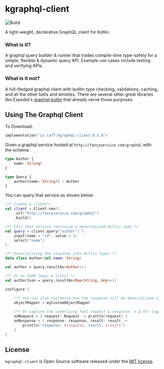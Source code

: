 # kgraphql-client
![Build](https://github.com/tpasipanodya/kgraphql-client/actions/workflows/.github/workflows/release.yml/badge.svg)

A light-weight, declarative GraphQL client for Kotlin.

### What is it?

A graphql query builder & runner that trades compile-time type-safety for a simple, flexible & dynamic
query API. Example use cases include testing and verifying APIs. 

### What is it not? 

A full-fledged graphql client with builtin type checking, validations, caching, and all the other bells
and whistles. There are several other great libraries like Expedia's
[graphql-kotlin](https://github.com/ExpediaGroup/graphql-kotlin) that already serve those purposes.

## Using The Graphql Client
To Download:

```kotlin
implementation("io.taff:kgraphql-client:0.5.0")
```

Given a graphql service hosted at `http://fancyservice.com/graphql` with the schema:

```graphql
type Author {
    name: String!
}

type Query {
    author(name: String!) : Author
}
```

You can query that service as shown below:
```kotlin
/** Create a client*/
val client = Client.new()
    .url("http://fancyservice.com/graphql")
    .build()

/** Call that service returning a deserialized Kotlin type */
val query = client.query("author") {
    input(name = "id", value = 1)
    select("name")
}

/** Deserializing the response into Kotlin types */
data class Author(val name: String)

val author = query.resultAs<Author>()

/** Or as JSON (maps & lists) */
val authorJson = query.resultAs<Map<String, Any>>()

configure {
    
    /** You can also customize how the response will be deserialized via Jackson object mappers */
    objectMapper = myCustomObjectMapper

    /** Or capture the underlying fuel request & response, e.g for logging purposes */
    onRequest = { request: Request -> println(request) }
    onResponse = { response: response, result: result -> 
        println("response: $response, result: $result") 
    }
}

```

## License

`kgraphql-client` is Open Source software released under the [MIT license](https://opensource.org/licenses/MIT).
